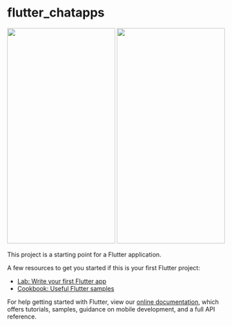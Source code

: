 # flutter_chatapps

<img src="https://user-images.githubusercontent.com/45583824/119274540-99d61000-bc3a-11eb-8c0a-cd96c302f5cf.PNG" width="250" height="500"> <img src="https://user-images.githubusercontent.com/45583824/119274541-9b073d00-bc3a-11eb-8092-f25e647c7e8f.PNG" width="250" height="500"> 

This project is a starting point for a Flutter application.

A few resources to get you started if this is your first Flutter project:

- [Lab: Write your first Flutter app](https://flutter.dev/docs/get-started/codelab)
- [Cookbook: Useful Flutter samples](https://flutter.dev/docs/cookbook)

For help getting started with Flutter, view our
[online documentation](https://flutter.dev/docs), which offers tutorials,
samples, guidance on mobile development, and a full API reference.
